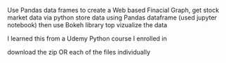 Use Pandas data frames to create a Web based Finacial Graph, get stock market data via python
store data using Pandas dataframe (used jupyter notebook) then use Bokeh library top vizualize the data

I learned this from a Udemy Python course I enrolled in

download the zip OR each of the files individually
